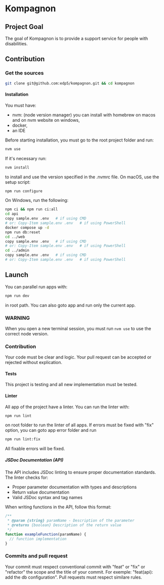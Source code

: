 # Kompagnon

## Project Goal

The goal of Kompagnon is to provide a support service for people with disabilities.

## Contribution

### Get the sources

```bash
git clone git@github.com:edp5/kompagnon.git && cd kompagnon
```

#### Installation
You must have:
- nvm: (node version manager) you can install with homebrew on macos and on nvm website on windows,
- docker,
- an IDE

Before starting installation, you must go to the root project folder and run:
```bash
nvm use
```
If it's necessary run:
```bash
nvm install
```
to install and use the version specified in the .nvmrc file.
On macOS, use the setup script:

```bash
npm run configure
```

On Windows, run the following:

```bash
npm ci && npm run ci:all
cd api
copy sample.env .env   # if using CMD
# or: Copy-Item sample.env .env   # if using PowerShell
docker compose up -d
npm run db:reset
cd ../web
copy sample.env .env   # if using CMD
# or: Copy-Item sample.env .env   # if using PowerShell
cd ../admin
copy sample.env .env   # if using CMD
# or: Copy-Item sample.env .env   # if using PowerShell
```

## Launch
You can parallel run apps with:
```bash
npm run dev
```
in root path. You can also goto app and run only the current app.

### WARNING
When you open a new terminal session, you must run `nvm use` to use the correct node version.


### Contribution
Your code must be clear and logic. Your pull request can be accepted or rejected without explication.

#### Tests
This project is testing and all new implementation must be tested.

#### Linter
All app of the project have a linter. You can run the linter with:
```bash
npm run lint
```
on root folder to run the linter of all apps.
If errors must be fixed with "fix" option, you can goto app error folder and run
```bash
npm run lint:fix
```
All fixable errors will be fixed.

##### JSDoc Documentation (API)
The API includes JSDoc linting to ensure proper documentation standards. The linter checks for:
- Proper parameter documentation with types and descriptions
- Return value documentation
- Valid JSDoc syntax and tag names

When writing functions in the API, follow this format:
```javascript
/**
 * @param {string} paramName - Description of the parameter
 * @returns {boolean} Description of the return value
 */
function exampleFunction(paramName) {
  // function implementation
}
```

### Commits and pull request
Your commit must respect conventional commit with "feat" or "fix" or "refactor" the scope and the title of your commit. For exemple:
"feat(api): add the db configuration".
Pull requests must respect similare rules.
